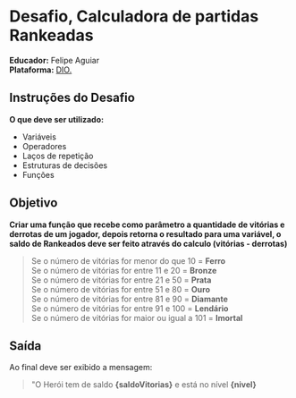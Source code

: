 # Desafio, Calculadora de partidas Rankeadas
**Educador:** Felipe Aguiar  
**Plataforma:** [DIO.](https://dio.me)

## Instruções do Desafio

**O que deve ser utilizado:**
- Variáveis
- Operadores
- Laços de repetição
- Estruturas de decisões
- Funções

## Objetivo
**Criar uma função que recebe como parâmetro a quantidade de vitórias e derrotas de um jogador, depois retorna o resultado para uma variável, o saldo de Rankeados deve ser feito através do calculo (vitórias - derrotas)**
> Se o número de vitórias for menor do que 10 = **Ferro**  
> Se o número de vitórias for entre 11 e 20 = **Bronze**  
> Se o número de vitórias for entre 21 e 50 = **Prata**  
> Se o número de vitórias for entre 51 e 80 = **Ouro**  
> Se o número de vitórias for entre 81 e 90 = **Diamante**  
> Se o número de vitórias for entre 91 e 100 = **Lendário**  
> Se o número de vitórias for maior ou igual a 101 = **Imortal**

## Saída
Ao final deve ser exibido a mensagem:
> "O Herói tem de saldo **{saldoVitorias}** e está no nível **{nivel}**